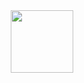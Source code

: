 <div id="header" align="center">
  <img src="https://media.giphy.com/media/v1.Y2lkPTc5MGI3NjExNGJmYTUwNTAxZmJmMTE2ZWZjNDQ1MjRmYWJlYjA1NDg4ZWFmN2Y1NiZlcD12MV9pbnRlcm5hbF9naWZzX2dpZklkJmN0PWc/dWesBcTLavkZuG35MI/giphy.gif" width="100"/>
</div>